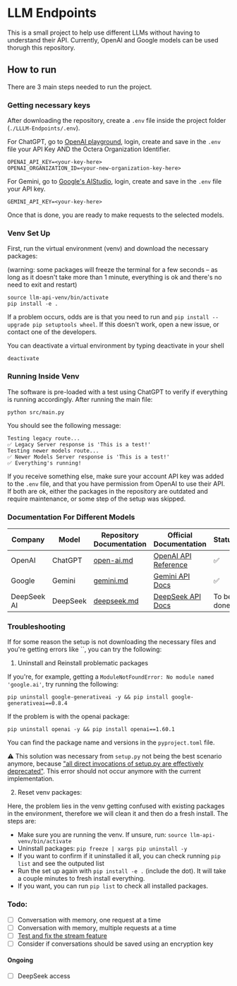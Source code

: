 
# LLM Endpoints

This is a small project to help use different LLMs without having to understand their API.
Currently, OpenAI and Google models can be used thorugh this repository.

## How to run

There are 3 main steps needed to run the project.

### Getting necessary keys

After downloading the repository, create a ```.env``` file inside the project folder (```./LLLM-Endpoints/.env```).

For ChatGPT, go to [OpenAI playground](https://platform.openai.com/playground), login, create and save in the ```.env``` file your API Key AND the Octera Organization Identifier.

```
OPENAI_API_KEY=<your-key-here>
OPENAI_ORGANIZATION_ID=<your-new-organization-key-here>
```

For Gemini, go to [Google's AIStudio](https://aistudio.google.com/apikey), login, create and save in the `.env` file your API key.
```
GEMINI_API_KEY=<your-key-here>
```

Once that is done, you are ready to make requests to the selected models.


### Venv Set Up

First, run the virtual environment (venv) and download the necessary packages:

(warning: some packages will freeze the terminal for a few seconds – as long as it doesn't take more than 1 minute, everything is ok and there's no need to exit and restart)

<!-- ✅ New Set up -->
```
source llm-api-venv/bin/activate
pip install -e .
```
If a problem occurs, odds are is that you need to run and `pip install --upgrade pip setuptools wheel`. If this doesn't work, open a new issue, or contact one of the developers.

<!-- ⚠️ Deprecated set-up. Will be deleted on a new version.
```
source llm-api-venv/bin/activate
python setup.py install
``` -->

You can deactivate a virtual environment by typing deactivate in your shell
```
deactivate
```

### Running Inside Venv

The software is pre-loaded with a test using ChatGPT to verify if everything is running accordingly.
After running the main file:

```
python src/main.py
```

You should see the following message:

```
Testing legacy route...
✅ Legacy Server response is 'This is a test!'
Testing newer models route...
✅ Newer Models Server response is 'This is a test!'
✅ Everything's running!
```

If you receive something else, make sure your account API key was added to the `.env` file, and that you have permission from OpenAI to use their API. If both are ok, either the packages in the repository are outdated and require maintenance, or some step of the setup was skipped.

### Documentation For Different Models

| Company | Model | Repository Documentation | Official Documentation | Status |
|----------|----------|----------|----------|----------|
| OpenAI | ChatGPT | [open-ai.md](./model-documentation/open-ai.md) | [OpenAI API Reference](https://platform.openai.com/docs/api-reference/introduction) | ✅ |
| Google | Gemini | [gemini.md](./model-documentation//google-gemini.md) | [Gemini API Docs](https://ai.google.dev/gemini-api/docs) | ✅ |
| DeepSeek AI | DeepSeek | [deepseek.md](./model-documentation/deep-seek.md) | [DeepSeek API Docs](https://api-docs.deepseek.com/) | To be done |


### Troubleshooting
If for some reason the setup is not downloading the necessary files and you're getting errors like ``, you can try the following:

1. Uninstall and Reinstall problematic packages

If you're, for example, getting a `ModuleNotFoundError: No module named 'google.ai'`, try running the following:

```
pip uninstall google-generativeai -y && pip install google-generativeai==0.8.4
```

If the problem is with the openai package:
```
pip uninstall openai -y && pip install openai==1.60.1
```

You can find the package name and versions in the `pyproject.toml` file.

⚠️ This solution was necessary from `setup.py` not being the best scenario anymore, because ["all direct invocations of setup.py are effectively deprecated"](https://blog.ganssle.io/articles/2021/10/setup-py-deprecated.html). This error should not occur anymore with the current implementation.

2. Reset venv packages:

Here, the problem lies in the venv getting confused with existing packages in the environment, therefore we will clean it and then do a fresh install. The steps are:

* Make sure you are running the venv. If unsure, run: `source llm-api-venv/bin/activate`
* Uninstall packages: `pip freeze | xargs pip uninstall -y`
* If you want to confirm if it uninstalled it all, you can check running `pip list` and see the outputed list
* Run the set up again with `pip install -e .` (include the dot). It will take a couple minutes to fresh install everything.
* If you want, you can run `pip list` to check all installed packages.


### Todo:
- [ ] Conversation with memory, one request at a time
- [ ] Conversation with memory, multiple requests at a time
- [ ] [Test and fix the stream feature](https://cookbook.openai.com/examples/how_to_stream_completions)
- [ ] Consider if conversations should be saved using an encryption key
<!-- - [ ] Separate file storage to it's own class -->

#### Ongoing
- [ ] DeepSeek access
